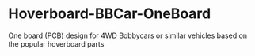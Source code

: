 # Hoverboard-BBCar-OneBoard
One board (PCB) design for 4WD Bobbycars or similar vehicles based on the popular hoverboard parts
